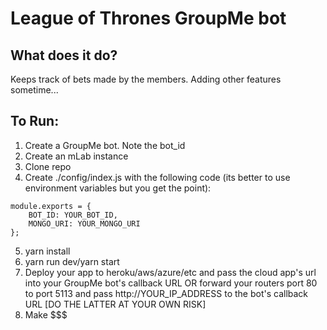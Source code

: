 # League of Thrones GroupMe bot

## What does it do?
Keeps track of bets made by the members. Adding other features sometime...
## To Run:
1. Create a GroupMe bot. Note the bot_id
2. Create an mLab instance
3. Clone repo
4. Create ./config/index.js with the following code (its better to use environment variables but you get the point):
```
module.exports = {
	BOT_ID: YOUR_BOT_ID,
	MONGO_URI: YOUR_MONGO_URI
};
```
5. yarn install
6. yarn run dev/yarn start
7. Deploy your app to heroku/aws/azure/etc and pass the cloud app's url into your GroupMe bot's callback URL OR forward your routers port 80 to port 5113 and pass http://YOUR_IP_ADDRESS to the bot's callback URL [DO THE LATTER AT YOUR OWN RISK]
8. Make $$$